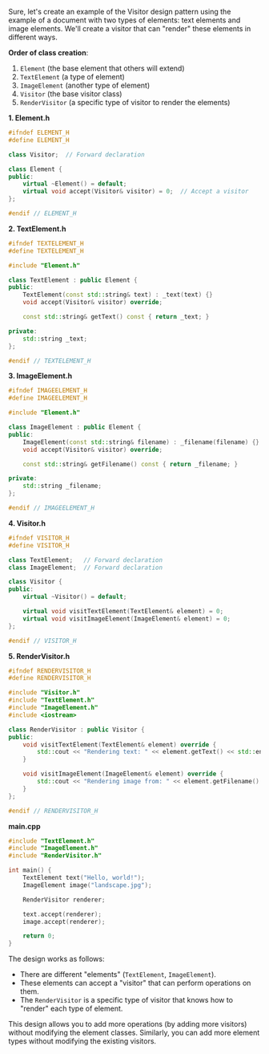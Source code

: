 Sure, let's create an example of the Visitor design pattern using the example of a document with two types of elements: text elements and image elements. We'll create a visitor that can "render" these elements in different ways.

**Order of class creation**:
1. `Element` (the base element that others will extend)
2. `TextElement` (a type of element)
3. `ImageElement` (another type of element)
4. `Visitor` (the base visitor class)
5. `RenderVisitor` (a specific type of visitor to render the elements)

**1. Element.h**
```cpp
#ifndef ELEMENT_H
#define ELEMENT_H

class Visitor;  // Forward declaration

class Element {
public:
    virtual ~Element() = default;
    virtual void accept(Visitor& visitor) = 0;  // Accept a visitor
};

#endif // ELEMENT_H
```

**2. TextElement.h**
```cpp
#ifndef TEXTELEMENT_H
#define TEXTELEMENT_H

#include "Element.h"

class TextElement : public Element {
public:
    TextElement(const std::string& text) : _text(text) {}
    void accept(Visitor& visitor) override;

    const std::string& getText() const { return _text; }

private:
    std::string _text;
};

#endif // TEXTELEMENT_H
```

**3. ImageElement.h**
```cpp
#ifndef IMAGEELEMENT_H
#define IMAGEELEMENT_H

#include "Element.h"

class ImageElement : public Element {
public:
    ImageElement(const std::string& filename) : _filename(filename) {}
    void accept(Visitor& visitor) override;

    const std::string& getFilename() const { return _filename; }

private:
    std::string _filename;
};

#endif // IMAGEELEMENT_H
```

**4. Visitor.h**
```cpp
#ifndef VISITOR_H
#define VISITOR_H

class TextElement;   // Forward declaration
class ImageElement;  // Forward declaration

class Visitor {
public:
    virtual ~Visitor() = default;

    virtual void visitTextElement(TextElement& element) = 0;
    virtual void visitImageElement(ImageElement& element) = 0;
};

#endif // VISITOR_H
```

**5. RenderVisitor.h**
```cpp
#ifndef RENDERVISITOR_H
#define RENDERVISITOR_H

#include "Visitor.h"
#include "TextElement.h"
#include "ImageElement.h"
#include <iostream>

class RenderVisitor : public Visitor {
public:
    void visitTextElement(TextElement& element) override {
        std::cout << "Rendering text: " << element.getText() << std::endl;
    }

    void visitImageElement(ImageElement& element) override {
        std::cout << "Rendering image from: " << element.getFilename() << std::endl;
    }
};

#endif // RENDERVISITOR_H
```

**main.cpp**
```cpp
#include "TextElement.h"
#include "ImageElement.h"
#include "RenderVisitor.h"

int main() {
    TextElement text("Hello, world!");
    ImageElement image("landscape.jpg");

    RenderVisitor renderer;

    text.accept(renderer);
    image.accept(renderer);

    return 0;
}
```

The design works as follows:
- There are different "elements" (`TextElement`, `ImageElement`).
- These elements can accept a "visitor" that can perform operations on them.
- The `RenderVisitor` is a specific type of visitor that knows how to "render" each type of element. 

This design allows you to add more operations (by adding more visitors) without modifying the element classes. Similarly, you can add more element types without modifying the existing visitors.
